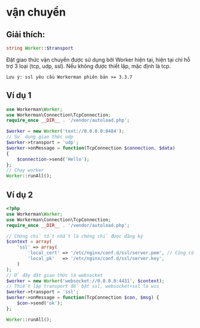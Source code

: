 # vận chuyển
## Giải thích:
```php
string Worker::$transport
```

Đặt giao thức vận chuyển được sử dụng bởi Worker hiện tại, hiện tại chỉ hỗ trợ 3 loại (tcp, udp, ssl). Nếu không được thiết lập, mặc định là tcp.

``` Lưu ý: ssl yêu cầu Workerman phiên bản >= 3.3.7 ```

## Ví dụ 1

```php
use Workerman\Worker;
use Workerman\Connection\TcpConnection;
require_once __DIR__ . '/vendor/autoload.php';

$worker = new Worker('text://0.0.0.0:8484');
// Sử dụng giao thức udp
$worker->transport = 'udp';
$worker->onMessage = function(TcpConnection $connection, $data)
{
    $connection->send('Hello');
};
// Chạy worker
Worker::runAll();
```

## Ví dụ 2

```php
<?php
use Workerman\Worker;
use Workerman\Connection\TcpConnection;
require_once __DIR__ . '/vendor/autoload.php';

// Chứng chỉ tốt nhất là chứng chỉ được đăng ký
$context = array(
    'ssl' => array(
        'local_cert' => '/etc/nginx/conf.d/ssl/server.pem', // Cũng có thể là tệp crt
        'local_pk'   => '/etc/nginx/conf.d/ssl/server.key',
    )
);
// Ở đây đặt giao thức là websocket
$worker = new Worker('websocket://0.0.0.0:4431', $context);
// Thiết lập transport để bật ssl, websocket+ssl là wss
$worker->transport = 'ssl';
$worker->onMessage = function(TcpConnection $con, $msg) {
    $con->send('ok');
};

Worker::runAll();
```
